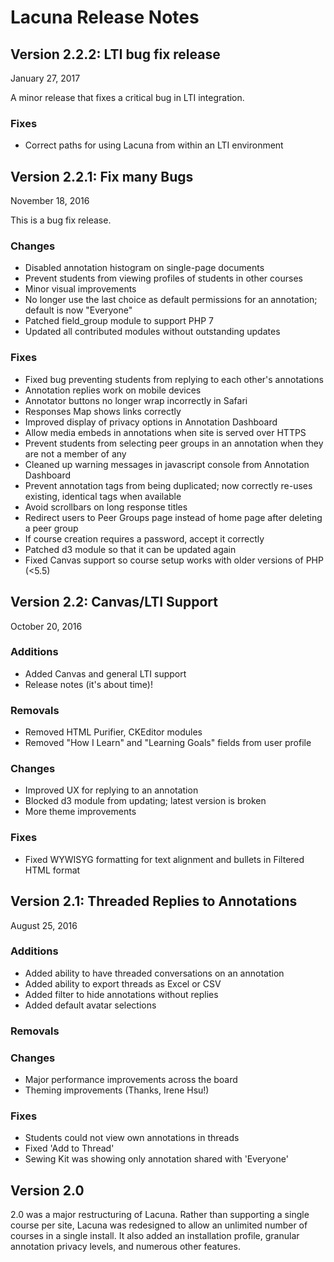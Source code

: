Lacuna Release Notes
====================

Version 2.2.2: LTI bug fix release
-------------
January 27, 2017

A minor release that fixes a critical bug in LTI integration.

### Fixes
 * Correct paths for using Lacuna from within an LTI environment

Version 2.2.1: Fix many Bugs
-------------
November 18, 2016

This is a bug fix release.

### Changes
 * Disabled annotation histogram on single-page documents
 * Prevent students from viewing profiles of students in other courses
 * Minor visual improvements
 * No longer use the last choice as default permissions for an annotation; default is now "Everyone"
 * Patched field_group module to support PHP 7
 * Updated all contributed modules without outstanding updates


### Fixes
 * Fixed bug preventing students from replying to each other's annotations
 * Annotation replies work on mobile devices
 * Annotator buttons no longer wrap incorrectly in Safari
 * Responses Map shows links correctly
 * Improved display of privacy options in Annotation Dashboard
 * Allow media embeds in annotations when site is served over HTTPS
 * Prevent students from selecting peer groups in an annotation when they are not a member of any
 * Cleaned up warning messages in javascript console from Annotation Dashboard
 * Prevent annotation tags from being duplicated; now correctly re-uses existing, identical tags when available
 * Avoid scrollbars on long response titles
 * Redirect users to Peer Groups page instead of home page after deleting a peer group
 * If course creation requires a password, accept it correctly
 * Patched d3 module so that it can be updated again
 * Fixed Canvas support so course setup works with older versions of PHP (<5.5)

Version 2.2: Canvas/LTI Support
-----------
October 20, 2016

### Additions
 * Added Canvas and general LTI support
 * Release notes (it's about time)!

### Removals
 * Removed HTML Purifier, CKEditor modules
 * Removed "How I Learn" and "Learning Goals" fields from user profile

### Changes
 * Improved UX for replying to an annotation
 * Blocked d3 module from updating; latest version is broken
 * More theme improvements

### Fixes
 * Fixed WYWISYG formatting for text alignment and bullets in Filtered HTML format

Version 2.1: Threaded Replies to Annotations
-----------
August 25, 2016

### Additions
 * Added ability to have threaded conversations on an annotation
 * Added ability to export threads as Excel or CSV
 * Added filter to hide annotations without replies
 * Added default avatar selections

### Removals

### Changes
 * Major performance improvements across the board
 * Theming improvements (Thanks, Irene Hsu!)

### Fixes
 * Students could not view own annotations in threads
 * Fixed 'Add to Thread'
 * Sewing Kit was showing only annotation shared with 'Everyone'
 
Version 2.0
-----------
2.0 was a major restructuring of Lacuna. Rather than supporting a single course per site, Lacuna was redesigned to allow an unlimited number of courses in a single install. It also added an installation profile, granular annotation privacy levels, and numerous other features.